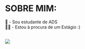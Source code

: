 # SOBRE MIM:
💬 - Sou estudante de ADS<br>🧑‍💻 - Estou à procura de um Estágio :)<br><br>

[![](https://visitcount.itsvg.in/api?id=imMelie&icon=2&color=12)](https://visitcount.itsvg.in)
